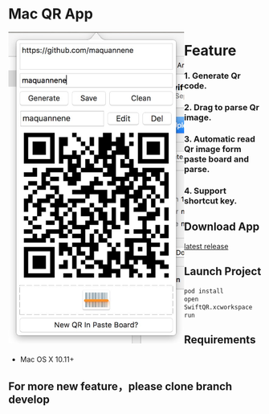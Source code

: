# Mac QR App
<img src="https://github.com/maquannene/SwiftQR/blob/master/image.png" width="350" style="float: left;">


# Feature
### 1. Generate Qr code.
### 2. Drag to parse Qr image.
### 3. Automatic read Qr image form paste board and parse.
### 4. Support shortcut key.

## Download App

[latest release](https://github.com/maquannene/SwiftQR/releases)

## Launch Project

```
pod install
open SwiftQR.xcworkspace
run
```

## Requirements

- Mac OS X 10.11+

## For more new feature，please clone branch develop
